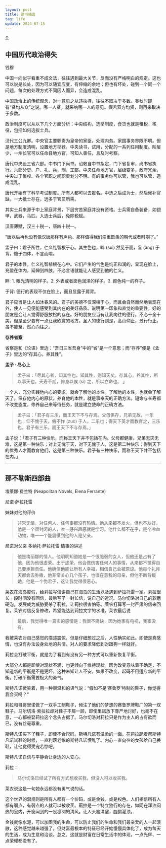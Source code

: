 ```yaml
---
layout: post
title: 读书摘选
tag: life
update: 2024-07-15
---
```


<head>
    <style>
        /* Chinese font */
        .comment {
        font-family: STKaiti, BiauKai, KaiTi;
        }
    </style>
</head>

<a class="top-link hide" href="#" id="js-top">↑</a>

## 中国历代政治得失

钱穆

中国一向似乎看重不成文法，往往遇到最大关节，反而没有严格明白的规定。这也可以说是长处，因为可以随宜应变，有伸缩的余地；但也有坏处，碰到一个同一个问题，每次的处理方式不同因人而异，会造成混乱。

中国政治上的传统观念，对一意见之从违抉择，往往不取决于多数。春秋时即有“贤均从众”之说。哪一人贤，就采纳哪一人的意见。假若双方均贤，则再来取决于多数。

政治制度可以从以下几个方面分析：中央结构，选举制度，食货也就是租税，徭役，包括如何选拔士兵。

汉代三公九卿。中央官主要职责为皇帝的家臣，处理内务。家国事务界限不明。但是地方制度清明，设置地方举荐，中央读书，试用，分配的一系列任用制度。阶层少，一州长官可以任命县地方官，可知人善任，且及时考察。

唐代中央设三省六部。中书门下尚书。诏敕自中书拟定，门下省复审，尚书省执行。六部分吏、户、礼、兵、刑、工部。中央任命地方官，层级变多，政府冗余，中央过于集权。各个官职之间职责划分不明。有的事务你可以管，我也可以管，造成混乱。

唐代开始有了科举考试制度。所有人都可以去报名。中选之后成为士，然后候补官缺。一大批士存在，远多于官员所需。

其实士兵来源于中上家庭背景，下层穷苦家庭并没有资格。士兵需自备装备，如铠甲，武器，马匹。入选士兵后，免除税赋。

汉唐薄赋，汉三十税一，唐四十税一。

“唐以后再也没有像汉唐那样有声色、那样值得我们崇重歆羡的朝代或者时期了。”





孟子曰：君子所性，仁义礼智根于心。其生色也，睟 (suì) 然见于面，盎 (àng) 于背，施于四体，不言而喻。

君子的本性，仁义礼智植根在心中。它们产生的气色是纯正和润的，显现在脸上，充盈在体内，延伸到四肢。不必言语就能让人感受到他的仁义。

睟: 1. 眼光清明的样子。2. 外表或者面色润泽的样子。3. 颜色纯一的样子。

于背: 德行的表现不仅在脸上，而且显露于肩背。

君子应当是让人如沐春风的。君子的美德不仅深植于心，而且会自然而然地表现在外，使人一见便能感受到其内在的美好品质。说明第一印象和直觉的重要性，好的朋友是会让人觉得舒服放松的存在。好的朋友应当有让我向往的德行。不必十全十美，但是至少要有一点让我欣赏的地方。圣人的德行则是，高山仰止，景行行止。虽不能至，然心向往之。



**存养省察**

省察是和《论语》里边：“吾日三省吾身”中的“省”是一个意思；而“存养”便是《孟子》里边的“存其心，养其性”。





**孟子 · 尽心上**

> 孟子曰：「尽其心者，知其性也。知其性，则知天矣。存其心，养其性，所以事天也。夭寿不贰，修身以俟 (sì) 之，所以立命也。 」

一个人，充分实践他内心的要求，就会了解他的本性。了解他的本性，也就会了解天了。保存他内心的原状，养育他的本性，就是事奉天的正确方法。短命与长寿都不改变态度，修养自己来等待任务，就是建立使命的正确方法。



> 孟子曰：「君子有三乐，而王天下不与存焉。父母俱存，兄弟无故，一乐也；仰不愧于天，俯不怍 (zuò) 于人，二乐也；得天下英才而教育之，三乐也。君子有三乐，而王天下不与存焉。」

孟子说：「君子有三种快乐，而称王天下并不包括在内。父母都健康，兄弟无灾无难，这是第一种快乐；对上无愧于天，对下无愧于人，这是第二种快乐；得到天下的优秀人才而教育他们，这是第三种快乐。君子有三种快乐，而称王天下并不包括在内。」


___

## 那不勒斯四部曲

埃莱娜·费兰特 (Neapolitan Novels, Elena Ferrante)

尼诺·萨拉托雷 

妹妹对他的评价

> 非常无情，对任何人、任何事都没有热情。他从来都不发火，但也不友好。他是一个很封闭的人，唯一感兴趣恶就是学习。他什么都不在乎，是个冷血动物，唯一一个能震慑到他的人是父亲。

尼诺对父亲 多纳托·萨拉托雷  情事的讲述

> 他是梅丽娜的情人。他明明知道她是一个很脆弱的女人，但他还是占有了他，因为他很虚荣。出于虚荣，他会做伤害任何人的事情，从来都不觉得自己要承担责任。他确信他能让所有人幸福，相信自己会被原谅。他每个礼拜天都会去弥撒，他非常关心几个孩子，也很在意我的母亲，但他不断背叛她。他是一个伪君子，这让我觉得很恶心。


莱农在海岛度假，给莉拉写信讲自己在海岛的生活以及遇到萨拉托雷一家。莉拉很长一段时间没有回信，最后写了一封长信，说自己的近况。马尔切洛对自己的软磨硬泡，发展成为威胁要杀了莉拉，让莉拉很害怕等。莱农打算写一封严肃的信来回复。莱农对信反复修改，希望能达到莉拉文字的水准。莱农最后说

> 最后，我觉得唯一真实的感情是：我很不痛快，因为她家有电视，我家没有。

<p class="comment">我被莱农对自己感觉的描述震惊，但是仔细想过之后，人性确实如此。即使是真感情，也没有办法设身处地的共情。对人的要求降低到对跟狗一样就好。</p>



莉拉会打破平衡，就是为了看到有没有另一种方式可以重新恢复平衡。

<p class="comment">大部分人都是即使对现状不满，也更倾向于维持现状。因为改变意味着不确定，不知道新的平衡是不是更坏。这种未知让人不安。如果不改变，起码不用适应新的平衡。打破平衡需要极大的勇气。</p>



斯特凡诺微笑着，用一种很温和的语气说：“假如不是‘赛鲁罗’特制的鞋子，你觉得我会买吗？“

<p class="comment">莉拉和哥哥里诺做了一双手工制鞋子，倾注了他们的梦想的赛鲁罗牌鞋厂的第一双鞋子。马尔切洛·索拉拉却对鞋子不屑一顾，即使里诺放下尊严地讨好，也毫不在意，一心都被娶莉拉这个念头占据了。马尔切洛对莉拉只是作为主人的占有欲而已，没有丝毫尊重。</p>

<p class="comment">斯特凡诺买下了鞋子，即使不合尺码。斯特凡诺有温柔的一面。在莉拉跪着帮斯特凡诺试鞋的时候，一直利落老练的斯特凡诺慌乱了。内心一直向往的女孩给自己换鞋，让他觉得受宠若惊吧。</p>

斯特凡诺自信与平静会让身边的人安心。

莉拉：

> 马尔切洛已经试了所有方式想收买我，但没人可以收买我。


<p class="comment">莱农说这是一句她永远都没有勇气说的话。</p>

<p class="comment">这个世界的潜规则是所有人都有一个价码，或是金钱，或是权色。人们相信所有人都有弱点，有弱点的人就可以被收买。莉拉是一个特立独行的存在，如同在浑浊闷热的室内，开窗闻到的一股凛冽的清风。让人头脑清醒，醍醐灌顶。</p>

<p class="comment">金钱就像水泥，可以加固我的生命，可以防止我们的生命和我们最亲爱的人一起溃散，这种感觉越来越强了。但财富最根本的特征已经开始慢慢具体化了，成为每天的生活，成为生意和洽谈。总之，这就是财富在日常生活中的体现，一点光辉、一点荣耀都没有了。</p>



